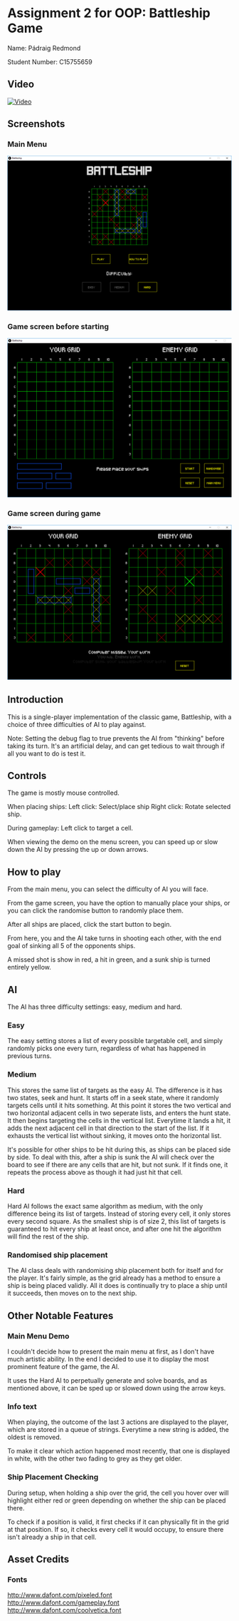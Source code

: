 # Assignment 2 for OOP: Battleship Game
Name: Pádraig Redmond

Student Number: C15755659

## Video
[![Video](http://img.youtube.com/vi/iw0ZykHvBwQ/0.jpg)](https://www.youtube.com/watch?v=iw0ZykHvBwQ)

## Screenshots
### Main Menu
![Main Menu](screenshots/main_menu.png)
### Game screen before starting
![Before](screenshots/board_reset.png)
### Game screen during game
![During](screenshots/board_play.png)

## Introduction
This is a single-player implementation of the classic game, Battleship, with a choice of three difficulties of AI to play against.

Note: Setting the debug flag to true prevents the AI from "thinking" before taking its turn. It's an artificial delay, and can get tedious to wait through if all you want to do is test it.

## Controls
The game is mostly mouse controlled.

When placing ships:
 Left click: Select/place ship
 Right click: Rotate selected ship.

During gameplay:
 Left click to target a cell.

When viewing the demo on the menu screen, you can speed up or slow down the AI by pressing the up or down arrows.

## How to play
From the main menu, you can select the difficulty of AI you will face.

From the game screen, you have the option to manually place your ships, or you can click the randomise button to randomly place them.

After all ships are placed, click the start button to begin.

From here, you and the AI take turns in shooting each other, with the end goal of sinking all 5 of the opponents ships.

A missed shot is show in red, a hit in green, and a sunk ship is turned entirely yellow.

## AI
The AI has three difficulty settings: easy, medium and hard.

### Easy
The easy setting stores a list of every possible targetable cell, and simply randomly picks one every turn, regardless of what has happened in previous turns.

### Medium
This stores the same list of targets as the easy AI. The difference is it has two states, seek and hunt.
It starts off in a seek state, where it randomly targets cells until it hits something.
At this point it stores the two vertical and two horizontal adjacent cells in two seperate lists, and enters the hunt state.
It then begins targeting the cells in the vertical list. Everytime it lands a hit, it adds the next adjacent cell in that direction to the start of the list.
If it exhausts the vertical list without sinking, it moves onto the horizontal list.

It's possible for other ships to be hit during this, as ships can be placed side by side.
To deal with this, after a ship is sunk the AI will check over the board to see if there are any cells that are hit, but not sunk.
If it finds one, it repeats the process above as though it had just hit that cell.

### Hard
Hard AI follows the exact same algorithm as medium, with the only difference being its list of targets.
Instead of storing every cell, it only stores every second square.
As the smallest ship is of size 2, this list of targets is guaranteed to hit every ship at least once, and after one hit the algorithm will find the rest of the ship.

### Randomised ship placement
The AI class deals with randomising ship placement both for itself and for the player.
It's fairly simple, as the grid already has a method to ensure a ship is being placed validly. All it does is continually try to place a ship until it succeeds, then moves on to the next ship.

## Other Notable Features

### Main Menu Demo
I couldn't decide how to present the main menu at first, as I don't have much artistic ability. In the end I decided to use it to display the most prominent feature of the game, the AI. 

It uses the Hard AI to perpetually generate and solve boards, and as mentioned above, it can be sped up or slowed down using the arrow keys.

### Info text
When playing, the outcome of the last 3 actions are displayed to the player, which are stored in a queue of strings. Everytime a new string is added, the oldest is removed.

To make it clear which action happened most recently, that one is displayed in white, with the other two fading to grey as they get older.

### Ship Placement Checking
During setup, when holding a ship over the grid, the cell you hover over will highlight either red or green depending on whether the ship can be placed there.

To check if a position is valid, it first checks if it can physically fit in the grid at that position. If so, it checks every cell it would occupy, to ensure there isn't already a ship in that cell.

## Asset Credits

### Fonts
http://www.dafont.com/pixeled.font <br>
http://www.dafont.com/gameplay.font <br>
http://www.dafont.com/coolvetica.font <br>
